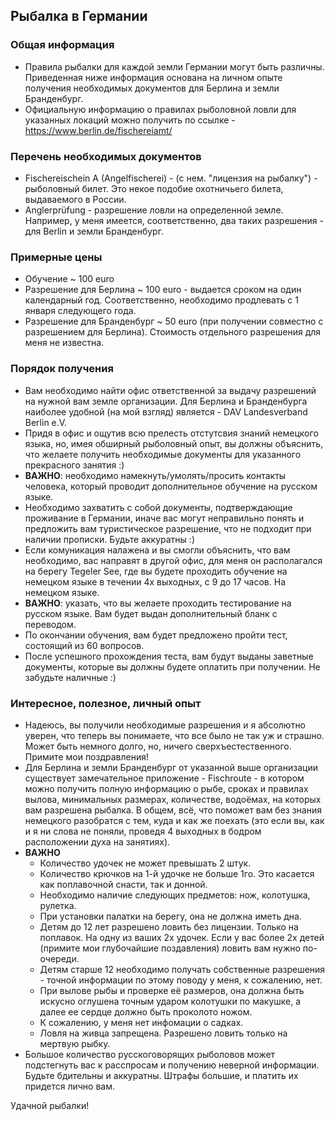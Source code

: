 ## Рыбалка в Германии
### Общая информация
- Правила рыбалки для каждой земли Германии могут быть различны. Приведенная ниже информация основана на личном опыте получения необходимых документов для Берлина и земли Бранденбург.
- Официальную информацию о правилах рыболовной ловли для указанных локаций можно получить по ссылке - https://www.berlin.de/fischereiamt/
### Перечень необходимых документов
- Fischereischein A (Angelfischerei) - (с нем. "лицензия на рыбалку") - рыболовный билет. Это некое подобие охотничьего билета, выдаваемого в России.
- Anglerprüfung - разрешение ловли на определенной земле. Например, у меня имеется, соответственно, два таких разрешения - для Berlin и земли Бранденбург.
### Примерные цены
- Обучение ~ 100 euro
- Разрешение для Берлина ~ 100 euro - выдается сроком на один календарный год. Соответственно, необходимо продлевать с 1 января следующего года.
- Разрешение для Бранденбург ~ 50 euro (при получении совместно с разрешением для Берлина). Стоимость отдельного разрешения для меня не известна.
### Порядок получения
- Вам необходимо найти офис ответственной за выдачу разрешений на нужной вам земле организации. Для Берлина и Бранденбурга наиболее удобной (на мой взгляд) является - DAV Landesverband Berlin e.V.
- Придя в офис и ощутив всю прелесть отстутсвия знаний немецкого языка, но, имея обширный рыболовный опыт, вы должны объяснить, что желаете получить необходимые документы для указанного прекрасного занятия :)
- **ВАЖНО**: необходимо намекнуть/умолять/просить контакты человека, который проводит дополнительное обучение на русском языке.
- Необходимо захватить с собой документы, подтверждающие проживание в Германии, иначе вас могут неправильно понять и предложить вам туристическое разрешение, что не подходит при наличии прописки. Будьте аккуратны :)
- Если комуникация налажена и вы смогли объяснить, что вам необходимо, вас направят в другой офис, для меня он располагался на берегу Tegeler See, где вы будете проходить обучение на немецком языке в течении 4х выходных, с 9 до 17 часов. На немецком языке.
- **ВАЖНО**: указать, что вы желаете проходить тестирование на русском языке. Вам будет выдан дополнительный бланк с переводом.
- По окончании обучения, вам будет предложено пройти тест, состоящий из 60 вопросов.
- После успешного прохождения теста, вам будут выданы заветные документы, которые вы должны будете оплатить при получении. Не забудьте наличные :)
### Интересное, полезное, личный опыт
- Надеюсь, вы получили необходимые разрешения и я абсолютно уверен, что теперь вы понимаете, что все было не так уж и страшно. Может быть немного долго, но, ничего сверхъестественного. Примите мои поздравления!
- Для Берлина и земли Бранденбург от указанной выше организации существует замечательное приложение - Fischroute - в котором можно получить полную информацию о рыбе, сроках и правилах вылова, минимальных размерах, количестве, водоёмах, на которых вам разрешена рыбалка. В общем, всё, что поможет вам без знания немецкого разобратся с тем, куда и как же поехать (это если вы, как и я ни слова не поняли, проведя 4 выходных в бодром расположении духа на занятиях).
- **ВАЖНО** 
  - Количество удочек не может превышать 2 штук.
  - Количество крючков на 1-й удочке не больше 1го. Это касается как поплавочной снасти, так и донной.
  - Необходимо наличие следующих предметов: нож, колотушка, рулетка.
  - При установки палатки на берегу, она не должна иметь дна.
  - Детям до 12 лет разрешено ловить без лицензии. Только на поплавок. На одну из ваших 2х удочек. Если у вас более 2х детей (примите мои глубочайшие поздавления) ловить вам нужно по-очереди.
  - Детям старше 12 необходимо получать собственные разрешения - точной информации по этому поводу у меня, к сожалению, нет.
  - При вылове рыбы и проверке её размеров, она должна быть искусно оглушена точным ударом колотушки по макушке, а далее ее сердце должно быть проколото ножом.
  - К сожалению, у меня нет инфомации о садках.
  - Ловля на живца запрещена. Разрешено ловить только на мертвую рыбку.
- Большое количество русскоговорящих рыболовов может подстегнуть вас к расспросам и получению неверной информации. Будьте бдительны и аккуратны. Штрафы большие, и платить их придется лично вам.
 
 Удачной рыбалки!

